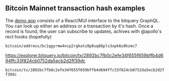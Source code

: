 ## Bitcoin Mainnet transaction hash examples

The [demo app](https://bitcoin-hash-demo.web.app/) consists of a React/MUI interface to the bitquery GraphQL. You can look up either an 
address or a transaction by it's hash. Once a record is found, the user can subscribe to updates, 
achives with @apollo's rect hooks (hopefully)

`bitcoin/address/bc1qgyrmw4ncp2rgkatz8p8uq86pls3xpk6u9kzmc7`


https://explorer.bitquery.io/bitcoin/tx/2892bc7fb0c2efe34f655f659bffb4d694ffc33f824cb0752da5ecb2d2ff39dc


`bitcoin/tx/2892bc7fb0c2efe34f655f659bffb4d694ffc33f824cb0752da5ecb2d2ff39dc`

